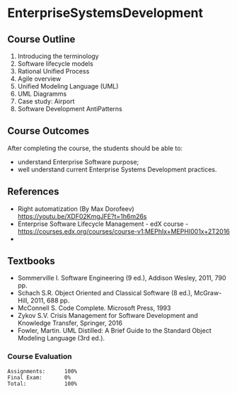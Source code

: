 # EnterpriseSystemsDevelopment

## Course Outline
1. Introducing the terminology
2. Software lifecycle models
3. Rational Unified Process
4. Agile overview
5. Unified Modeling Language (UML)
6. UML Diagramms
7. Case study: Airport
8. Software Development AntiPatterns

## Course Outcomes
After completing the course, the students should be able to:
- understand Enterprise Software purpose;
- well understand current Enterprise Systems Development practices.

## References
- Right automatization (By Max Dorofeev) https://youtu.be/XDF02KmgJFE?t=1h6m26s
- Enterprise Software Lifecycle Management - edX course - https://courses.edx.org/courses/course-v1:MEPhIx+MEPHI001x+2T2016
- 

## Textbooks
- Sommerville I. Software Engineering (9 ed.), Addison Wesley, 2011, 790 pp.
- Schach S.R. Object Oriented and Classical Software (8 ed.), McGraw-Hill, 2011, 688 pp.
- McConnell S. Code Complete. Microsoft Press, 1993
- Zykov S.V. Crisis Management for Software Development and Knowledge Transfer, Springer, 2016
- Fowler, Martin. UML Distilled: A Brief Guide to the Standard Object Modeling Language (3rd ed.).

### Course Evaluation
```
Assignments:      100%
Final Exam:       0%
Total:            100%

```
